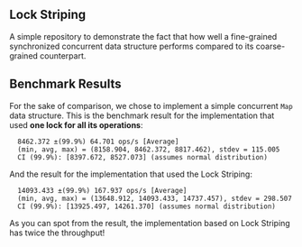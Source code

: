 Lock Striping
--------------
A simple repository to demonstrate the fact that how well a fine-grained synchronized concurrent data structure performs
compared to its coarse-grained counterpart.

## Benchmark Results
For the sake of comparison, we chose to implement a simple concurrent `Map` data structure. This is the benchmark result
for the implementation that used **one lock for all its operations**:
```
  8462.372 ±(99.9%) 64.701 ops/s [Average]
  (min, avg, max) = (8158.904, 8462.372, 8817.462), stdev = 115.005
  CI (99.9%): [8397.672, 8527.073] (assumes normal distribution)
```
And the result for the implementation that used the Lock Striping:
```
  14093.433 ±(99.9%) 167.937 ops/s [Average]
  (min, avg, max) = (13648.912, 14093.433, 14737.457), stdev = 298.507
  CI (99.9%): [13925.497, 14261.370] (assumes normal distribution)
```
As you can spot from the result, the implementation based on Lock Striping has twice the throughput!